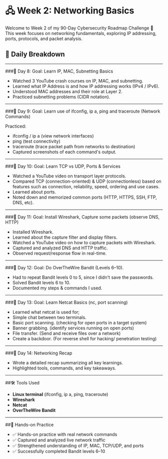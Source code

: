 # 🖧 Week 2: Networking Basics

Welcome to Week 2 of my 90-Day Cybersecurity Roadmap Challenge 🚀
This week focuses on networking fundamentals, exploring IP addressing, ports, protocols, and packet analysis.

## 📆 Daily Breakdown
---

###📅 Day 8:
Goal: Learn IP, MAC, Subnetting Basics

- Watched 3 YouTube crash courses on IP, MAC, and subnetting.
- Learned what IP Address is and how IP addressing works (IPv4 / IPv6).
- Understood MAC addresses and their role at Layer 2.
- Practiced subnetting problems (CIDR notation).
  
---

###📅 Day 9:
Goal: Learn use of ifconfig, ip a, ping and traceroute (Network Commands)

Practiced:
- ifconfig / ip a (view network interfaces)
- ping (test connectivity)
- traceroute (trace packet path from networks to destination)
- Captured screenshots of each command's output.
  
---

###📅 Day 10:
Goal: Learn TCP vs UDP, Ports & Services

- Watched a YouTube video on transport layer protocols.
- Compared TCP (connection-oriented) & UDP (connectionless) based on features such as connection, reliability, speed, ordering and use cases.
- Learned about ports.
- Noted down and memorized common ports (HTTP, HTTPS, SSH, FTP, DNS, etc).

---

###📅 Day 11:
Goal: Install Wireshark, Capture some packets (observe DNS, HTTP)

- Installed Wireshark.
- Learned about the capture filter and display filters.
- Watched a YouTube video on how to capture packets with Wireshark.
- Captured and analyzed DNS and HTTP traffic.
- Observed request/response flow in real-time.

---

###📅 Day 12:
Goal: Do OverTheWire Bandit (Levels 6–10).

- Had to repeat Bandit levels 0 to 5, since I didn't save the passwords.
- Solved Bandit levels 6 to 10.
- Documented my steps & commands I used.

---

###📅 Day 13:
Goal: Learn Netcat Basics (nc, port scanning)

- Learned what netcat is used for;
- Simple chat between two terminals.
- Basic port scanning. (checking for open ports in a target system)
- Banner grabbing. (identify services running on open ports)
- File transfer. (Send and receive files over a network)
- Create a backdoor. (For reverse shell for hacking/ penetration testing)

---

###📅 Day 14: Networking Recap
- Wrote a detailed recap summarizing all key learnings.
- Highlighted tools, commands, and key takeaways.

---

##🛠 Tools Used
- **Linux terminal** (ifconfig, ip a, ping, traceroute)
- **Wireshark**
- **Netcat**
- **OverTheWire Bandit**

---

##📌 Hands-on Practice
- ✅ Hands-on practice with real network commands
- ✅ Captured and analyzed live network traffic
- ✅ Strengthened understanding of IP, MAC, TCP/UDP, and ports
- ✅ Successfully completed Bandit levels 6–10


